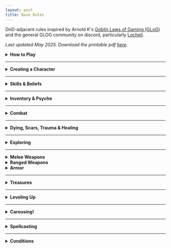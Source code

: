 ```yaml
---
layout: post
title: Base Rules
---
```


DnD-adjacent rules inspired by Arnold K's [Goblin Laws of Gaming (GLoG)](http://goblinpunch.blogspot.com/2020/04/lair-of-lamb-final.html) and the general GLOG community on discord, particularly [Locheil](https://nothicseye.blogspot.com/).

_Last updated May 2025. Download the printable pdf [here](/assets/BaseRules.pdf)._

<details markdown="1">
<summary><b>How to Play</b></summary>
The **referee** describes a situation and you tell what your character would do in that context. The referee might ask you to roll a d20-faced die and add a number from your character sheet to see if your character succeeds in its action. If the situation is **easy**, the result must beat 10 to succeed, if it’s **normal**, it has to beat 15, and if it’s **hard**, 20. Either way, the referee describes the new situation, and so on.
  
Sometimes, the referee might tell you that the situation gives you **advantage** or **disadvantage.** Rolling with advantage means you roll twice and choose the best result. Disadvantage is the opposite.

That's it!
</details>

---

<details markdown="1">
<summary><b>Creating a Character</b></summary>

You have three main stats: **Strength**, **Dexterity**, and **Willpower**. Roll 1D6 + 2 for each to determine their value. Strength will determine your endurance and how much you can carry, dexterity will determine your prowess in combat, and willpower will determine you resistance to advercity and how many powers you can have.

You also have as many **Hit Points (HP)** as your Strength score.

You have an **Inventory** as big as twice your Strength score and a **Psyche** as big as twice your Willpower score.

Choose a [**Character Class**](https://saltygoo.github.io/classes/). Add the class’s starting equipment to your Inventory, and its skills and spells to your Psyche. Each class level takes a Psyche slot. Note its abilities.

Give your character 1 or 2 Beliefs, which you add to their Psyche. Beliefs are anything worth dying for.

Voilà!
</details>

---

<details markdown="1">
<summary><b>Skills & Beliefs</b></summary>

A <ins>**Skill**</ins> can be any knowledge, and is stored is your Psyche. When asked to roll for an action, if it would thematically make sense to benefit from one of your skills, the roll becomes easier (a hard roll becomes a normal roll, a normal roll becomes an easy roll, and an easy roll becomes a success).

<details markdown="1">
<summary><i>Example: Using a Skill</i></summary>
*Beau has a skill named "Swamp Dweller". When trying to parley with a troll, the referee asks him to make a hard Willpower roll, but Beau argues that his Swamp Dweller skill would make him more relatable for the monster. The referee agrees and Beau only needs to beat 15 on his roll instead of 20.*
</details>

A <ins>**Belief**</ins> can be anything worth dying for, and is stored in your Psyche. If you take a deadly risk for your belief during your adventures, you are be reward when _Carousing_.

<details markdown="1">
<summary><i>Example: Using a Belief</i></summary>
*Gretchen is fighting a dangerous troll. Her teammate Beau decides to leave his hiding spot to come to her rescue because he believes in selflessness. At the end of the adventure, Beau can remove a trauma from his psyche, or gain a new follower impressed by his beliefs.*
</details>

</details>

---

<details markdown="1">
<summary><b>Inventory & Psyche</b></summary>

<ins>**Inventory**</ins>. You have as many slots as twice your Strength. Inventory slots can be filled with objects. Small items like potions, daggers, and ammunition can be stacked in your inventory in packs of 10 of the same type. If you go beyond your capacity, you become _Prone_.

<ins>**Psyche**</ins>.You have as many slots as twice your Willpower. Psyche slots can be filled with Skills, Class Levels, Spells, Followers and Beliefs. If you go beyond your capacity, you become _Dazed_. You can only remove things from your Psyche when _Carousing_.

</details>

---

<details markdown="1">
<summary><b>Combat</b></summary>

<ins>**Turn Order:**</ins> You act before the monsters unless they have surprised you.

<ins>**Your Turn:**</ins> You can move nearby, speak and do one other action, like casting a spell or attacking.

<ins>**Attacking:**</ins> The referee will tell you if the target is easy, normal or hard to hit. Roll Dexterity. If you hit, roll your weapon’s damage die and the referee subtracts it from the target’s HP. Reducing a monster’s HP to 0 kills it. A die roll of 20 on an attack means double damage.

_On the monsters' turn, they might attack you. In this case, you'll have to dodge._

<ins>**Dodging:**</ins> The referee will tell you if the monster's attack is easy, normal or hard to dodge. Roll Dexterity to avoid it. A die roll of 1 on a dodge means double damage.

<details markdown="1">
<summary><i>Example: Combat</i></summary>
*Gretchen is fighting a dangerous troll. She acts first. On her turn, she yells at her teammate Beau to stop being a coward, swings her sword at the troll, and moves to the edge of a pit, hoping to lure the monster into a precarious position. The referee tells her to make a normal attack roll, so she rolls a D20 and adds her Dexterity hoping to get above 15. The result is 18, it's a hit! Her sword inflicts 1D8 points of damage to the troll, who is infuriated.*

*It's the troll's turn! The referee announces that the monster chases her to the edge of the pit and swings its club at her. She must dodge! She rolls a D20 and adds her Dexterity. 15! It is not enough to avoid the troll's powerful blow. The referee rolls the monster's damage: 8. Gretchen loses that many Hit Points, bring her to 0. She starts dying.*
</details>
</details>

---

<details markdown="1">
<summary><b>Dying, Scars, Trauma & Healing</b></summary>

<ins>**Dying:**</ins> When you reach 0 Hit Points, you fall prone and you start dying. If you take damage while dying, you die. If you recover any hit point while dying you stop dying.

On each of your next 3 turns, you can attempt to **Stabilize** instead of doing anything else. Make a hard Strength roll. On a success, recover 1 HP. An ally can spend their turn making a hard Willpower roll for the same effect if they can reach you with appropriate tools or skills. After 3 turns, if you are still dying, you **die**.

If you recover from dying, you gain a **Scar**. If you die, all your companions gain a **Trauma**.

<ins>**Scars:**</ins> Scars take inventory slots and cannot be removed. Note what caused the scar. As long as you have it, you have advantage against that thing.

<ins>**Traumas:**</ins> Traumas take psyche slots and can only be removed through risking your own life for one of your beliefs. Note what caused the trauma. As long as you have it, you have disadvantage against that thing.

<ins>**Healing:**</ins> A 8 hours rest heals all HP losses and consumes 1 ration for the team. Resting requires shelter and heat.

<details markdown="1">
<summary><i>Example: Dying</i></summary>
*Gretchen is dying from a troll attack. On her turn, she calls her ally Beau for help and tries to recover. She rolls 19 on her Strength roll. Failure! She is two turns away from death.*

*Beau arrives at the scene. He has bandages and could try to stop the bleeding, but the troll is still there and one hit from it could kill Gretchen. He decides to try to push the troll down the nearby pit instead. Success! On her next turn, Gretchen fails her hard Strength roll again. She is now one turn away from death! Beau attempts to save her using bandages. He succeeds his hard Willpower roll! Gretchen stops dying, and gains a scar which takes an invetory slot. From now on, she won’t be caught off-guard by a troll. All her rolls against them have advantage.*
</details>
</details>

---

<details markdown="1">
<summary><b>Exploring</b></summary>

Time is tracked differently when you travel outdoors or in a dungeon. **Dungeons** are divided in rooms. Inside a dungeon, any worthwhile action like investigating a room or battling takes 10 minutes. You roll to see if your torches deplete every 10 minutes and the referee rolls for random encounters every 30 minutes. You can cross 10 safe rooms you have explored per 10 minutes, or 3 if you want to be discreet.

The **world outside** of a dungeon is divided in hexagons. Any worthwhile action like crossing or exploring a hex lasts 6h of the day (*Morning, Day, Evening, or Night*). The referee rolls for encounters each time you enter a new location, explore a location or rest.
</details>

---

<details markdown="1">
<summary><b>Melee Weapons</b></summary>
<ins>Improvised (wine bottle, chair)</ins>
1D4 damage, can be thrown

<ins>Light (dagger, javelin)</ins>
1D6 damage, can be thrown, can be in off-hand

<ins>Medium (sword, axe)</ins>
1D8 damage, 1D10 with two hands

<ins>Heavy (greatsword, greataxe)</ins>
1D12 damage, needs two hands

<ins>Pole (spear, halberd)</ins>
1D8 damage, needs two hands, <br>
You have advantage when dodging melee attacks from creatures you've hit this turn

<ins>Two-Weapon Fighting</ins>
When you roll above 20 with your main weapon, you can also make attack with your off-hand.
</details>

<details markdown="1">
<summary><b>Ranged Weapons</b></summary>
<ins>Light (darts)</ins>
1 damage, can attack twice

<ins>Medium (sling)</ins>
1D4 damage

<ins>Heavy (bow)</ins>
1D6 damage, needs two hands

<ins>Mechanical (crossbow, musket)</ins>
1D12 damage, needs two hands, <br>
must take one action to recharge
</details>

<details markdown="1">
<summary><b>Armor</b></summary>
Each **Armor Point** reduces physical damage by 1.
Chest protection gives you 1 point. Chest and head protection give you 2 points. Full protection gives you 3 points. A shield gives you 1 extra point.
You can’t swim, sneak or jump if you are fully protected.
</details>

---

<details markdown="1">
<summary><b>Treasures</b></summary>

Each object you find has a certain value assigned by the referee:

- mundane (bag of copper coins)
- useful (bag of silver coins)
- valuable (bag of gold coins)
- treasure (bag of gems)

A bag of coins takes an Inventory slot. When in town, you can trade items from one category for another in the same category (at the referee’s discretion, just say what you are looking for). Alternatively, 4 mundane objects are worth 1 useful object, 4 useful objects are worth 1 valuable, and 4 valuables are worth 1 treasure. [More details for the referee here!](https://saltygoo.github.io/2024/06/26/currency/)
</details>

---

<details markdown="1">
<summary><b>Leveling Up</b></summary>

You level up when you spend the equivalent of a Treasure Carousing. When you level up:

- Increase your HP by 2 (up to 20 total).
- Increase one of your stats by 1 (up to 10).
- Gain the next level of your class in alphabetical order or take the first level (A) of another class (up to 4 templates total).

</details>

---

<details markdown="1">
<summary><b>Carousing!</b></summary>

When you are back to town, it is time to spend your loot! Choose one of these activities :

<details markdown="1">
<summary><ins>Celebrate and Gain Followers</ins></summary>
Get drunk and get known! For each Valuable spent in such way, you gain a hangover and a new random [friend](https://coinsandscrolls.blogspot.com/2017/06/osr-table-of-camp-followers.html) in town. This friend will do favours for you but stay in this town. If you end up spending the equivalent of a Treasure, one of your friends becomes a **Follower** and goes with you in your adventures, acting as a class-less character (until it levels up!). Followers take Psyche slots.
</details>

<details markdown="1">
<summary><ins>Craft</ins></summary>
You need raw materials (like the skin of a monster you’ve slain) to craft and spend as much loot as you want on tools. The object you craft can be anything made mainly with the provided materials. If you used mundane tools, the result will be mundane; if you spend valuable tools, the object will be special; and if you spend the equivalent of a treasure for the tools, it will be magical. Discuss what you want with the referee.
</details>

<details markdown="1">
<summary><ins>Build a Home</ins></summary>
Spending a Valuable this way will give you 1 piece of mundane furniture. If you end up spending the equivalent of a Treasure, you also become the owner of a 30' x 30' structure of the shape you want.
</details>

<details markdown="1">
<summary><ins>Study a Spellbook</ins></summary>
You need a [Spellbook](/class/wizard#study) and a Treasure worth of arcane materials to study magic. When you study, you choose which book you are studying, gain the knowledge contained in it and roll for one of its spells. If you already know the spell, roll again.
</details>

<details markdown="1">
<summary><ins>Tame a Captured Beast</ins></summary>
You need to have captured a feral [Beast](/list/monsters-beast). You must spend 1 valuable for each of its Hit Dice to make it one of your followers. Each extra valuable spent training the beast teaches it a one-word order. Otherwise, it only acts to eat or in self-defence.
</details>

<details markdown="1">
<summary><ins>Contact a Horror from Beyond</ins></summary>
You need to have an eldritch book or a way to contact an [Horror](/list/monsters-aberration). For each Valuable spent in this ritual, roll on the [mutation](https://coinsandscrolls.blogspot.com/2018/01/osr-1d500-biological-mutations.html) table, choose one of the results and add it to your Inventory. The specific horrors listed on this website have their own mutation tables with extra potential benefits.
</details>

<details markdown="1">
<summary><ins>Make a Pact with a Celestial Being</ins></summary>
You need to have a holy book or a way to contact a [Divine Creature](/list/monsters-celestial). For each Valuable spent in this ritual, roll on the Celestial Pact table in the divine creature's description, then choose among the quests and rewards your rolled. You become bound to both and lose your soul if you fail the quest.
</details>

<details markdown="1">
<summary><ins>Build a Construct</ins></summary>
You must have an instruction manual. Each [Construct](/list/monsters-construct) has specific instructions in their description, but it always requires magic and a lot of Treasures. On a success, you gain a very powerful follower. It is expected the party pools their resources together to craft a construct.
</details>

<details markdown="1">
<summary><ins>Bind an Elemental to You</ins></summary>
You need to have the core of an [Elemental Spirit](/list/monsters-elemental) and spend a Treasure in arcane materials. Roll on the binding table in the elemental's description. You also gain a Spell Dice.
</details>

</details>

---

<details markdown="1">
<summary><b>Spellcasting</b></summary>
Some classes can cast spells. They have Spell Dice (SD).

<ins>Casting a Spell</ins><br>
Whenever you cast a spell, you choose how many SD to invest into it. The result of the spell depends on the number of [dice] and their [sum]. 

If a SD rolls a 1, 2 or 3, you don’t lose it. Otherwise, you lose it until you get a night of sleep. You can’t cast without SD.

Every time you roll doubles you get closer to *Catastrophe*.

<ins>Catastrophe</ins><br>
Every time you roll doubles you gain 1 *Doom Point*. Roll a D20. If you roll equal to or below your doom score, you trigger a [catastrophe](/list/spell-catastrophe). Triples give 3 Points, and Quadruples, 6 points. They will end your wizardly career if you don’t quest to avoid your doom.

<ins>Sigil</ins><br>
Some spells mention a Sigil. It's your unique symbol. A spell cast with a Sigil takes 10 minutes to cast, but lasts forever. You can have as many Sigils up as your level.
</details>

---

<details markdown="1">
<summary><b>Conditions</b></summary>

<details markdown="1">
<summary>Blinded</summary>
All Dexterity rolls are hard.
</details>

<details markdown="1">
<summary>(Not) Breathing</summary>
You can hold your breath for as many rounds as your Strength score. If you take damage while doing so, make a Strength save. On failure, you start dying.
</details>

<details markdown="1">
<summary>Charmed</summary>
You fail all rolls against your charmer. If you attack, hurt, or say anything bad about them, you take 1D4 psychic damage.
</details>

<details markdown="1">
<summary>Confused</summary>
You can act OR move on your turn.  
</details>

<details markdown="1">
<summary>Dazed</summary>
See Confused.
</details>

<details markdown="1">
<summary>Exhausted</summary>
See Confused.
</details>

<details markdown="1">
<summary>Frightened</summary>
You cannot interact with the source of your fear until you have spent a full turn without seeing it. Roll a D6: 1) drop whatever you are holding; 2) scream; 3) fall prone; 4) grapple the closest ally or object; 5) you are stunned for one turn; 6) run away.
</details>

<details markdown="1">
<summary>Grappled</summary>
You cannot move. Roll a D6: 1) your head/mouth/throat is stuck, you can't breathe; 2) left leg; 3) right leg; 4) left arm; 5) right arm; 6) an item you wear or hold is stuck.
</details>

<details markdown="1">
<summary>Invisible</summary>
Attacking and dodging is easy. You are not seen.
</details>

<details markdown="1">
<summary>Poisoned</summary>
You are disadvantaged in all your actions. Specific poisons can have unique additional effects too.
</details>

<details markdown="1">
<summary>Prone</summary>
Melee combat is hard. Dodging ranged attacks is easy. Standing up takes all your turn’s movement.
</details>

<details markdown="1">
<summary>Stunned</summary>
You skip your turn. All rolls are hard.
</details>

</details>

